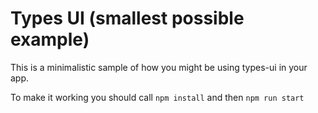 # Types UI (smallest possible example)

This is a minimalistic sample of how you might be using types-ui in your app.

To make it working you should call `npm install` and then `npm run start`
